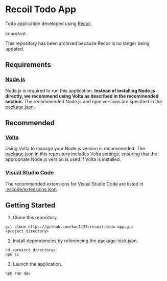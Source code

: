 # Recoil Todo App
Todo application developed using [Recoil](https://recoiljs.org/).

> [!IMPORTANT]
> This repository has been archived because Recoil is no longer being updated.

## Requirements

### [Node.js](https://nodejs.org/)

Node.js is required to run this application. **Instead of installing Node.js directly, we recommend using Volta as described in the recommended section.** The recommended Node.js and npm versions are specified in the [package.json](./package.json).

## Recommended

### [Volta](https://volta.sh/)

Using Volta to manage your Node.js version is recommended. The [package.json](./package.json) in this repository includes Volta settings, ensuring that the appropriate Node.js version is used if Volta is installed.

### [Visual Studio Code](https://code.visualstudio.com/)

The recommended extensions for Visual Studio Code are listed in [.vscode/extensions.json](.vscode/extensions.json).

## Getting Started

1. Clone this repository.

```
git clone https://github.com/kwn1125/recoil-todo-app.git <project_directory>
```

2. Install dependencies by referencing the package-lock.json.

```
cd <project_directory>
npm ci
```

3. Launch the application.

```
npm run dev
```

